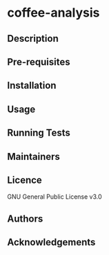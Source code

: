 # coffee-analysis

## Description

## Pre-requisites

## Installation

## Usage

## Running Tests

## Maintainers

## Licence
GNU General Public License v3.0
## Authors

## Acknowledgements
